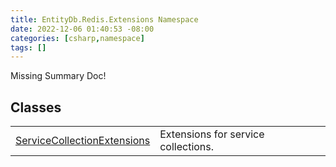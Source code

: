 ```yaml
---
title: EntityDb.Redis.Extensions Namespace
date: 2022-12-06 01:40:53 -08:00
categories: [csharp,namespace]
tags: []
---
```


Missing Summary Doc!
## Classes
<table><tr><td><a href='/posts/csharp.class.entitydb.redis.extensions.servicecollectionextensions/'>ServiceCollectionExtensions</a></td><td>
Extensions for service collections.
</td></tr></table>
